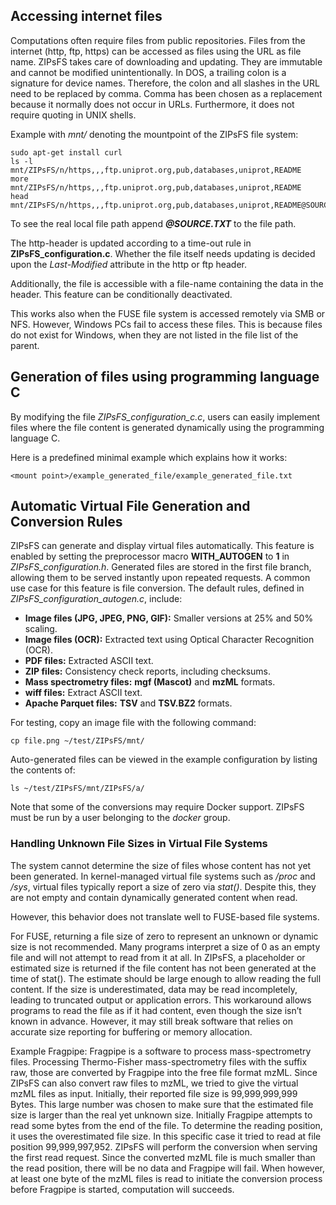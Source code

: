 ## Accessing internet files

Computations often require files from public repositories.
Files from the internet (http, ftp, https) can be accessed as files using the URL as file name. ZIPsFS takes care of downloading and updating.
They are immutable and cannot be modified  unintentionally.
In DOS, a trailing colon is a signature for device names. Therefore, the colon and all slashes in the URL need to be replaced by comma.
Comma  has been chosen as a replacement because it normally does not  occur in URLs. Furthermore, it does not require quoting in UNIX shells.

Example with *mnt/*  denoting the  mountpoint of the ZIPsFS file system:

    sudo apt-get install curl
    ls -l  mnt/ZIPsFS/n/https,,,ftp.uniprot.org,pub,databases,uniprot,README
    more   mnt/ZIPsFS/n/https,,,ftp.uniprot.org,pub,databases,uniprot,README
    head   mnt/ZIPsFS/n/https,,,ftp.uniprot.org,pub,databases,uniprot,README@SOURCE.TXT

To see the real local file path append ***@SOURCE.TXT*** to the file path.

The http-header is updated according to a time-out rule in **ZIPsFS_configuration.c**.
Whether the file itself needs updating is decided upon the *Last-Modified* attribute in the http or ftp header.

Additionally, the file is accessible with a file-name containing the data in the header.
This feature can be conditionally deactivated.


This works also when the FUSE file system is accessed remotely  via SMB or NFS.
However, Windows PCs fail to access these files. This is because files do not exist for Windows, when they are not listed in the file list of the parent.

## Generation of files using programming language C

By modifying the file *ZIPsFS_configuration_c.c*, users can easily implement
files where the file content is generated dynamically using the programming language C.

Here is a predefined minimal example which explains how it works:

    <mount point>/example_generated_file/example_generated_file.txt



## Automatic Virtual File Generation and Conversion Rules

ZIPsFS can generate and display virtual files automatically. This feature is enabled by setting the preprocessor macro **WITH_AUTOGEN** to **1** in *ZIPsFS_configuration.h*.
Generated files are stored in the first file branch, allowing them to be served instantly upon repeated requests.
A common use case for this feature is file conversion. The default rules, defined in *ZIPsFS_configuration_autogen.c*, include:

- **Image files (JPG, JPEG, PNG, GIF):**  Smaller versions at 25% and 50% scaling.
- **Image files (OCR):** Extracted text using Optical Character Recognition (OCR).
- **PDF files:** Extracted ASCII text.
- **ZIP files:** Consistency check reports, including checksums.
- **Mass spectrometry files:**  **mgf (Mascot)** and **mzML** formats.
- **wiff files:** Extract ASCII text.
- **Apache Parquet files:**  **TSV** and **TSV.BZ2** formats.



For testing, copy an image file with the following command:

    cp file.png ~/test/ZIPsFS/mnt/

Auto-generated files can be viewed in the example configuration by listing the contents of:

    ls ~/test/ZIPsFS/mnt/ZIPsFS/a/


Note that some of the conversions may require Docker support.  ZIPsFS must be run by a user belonging to the *docker* group.


### Handling Unknown File Sizes in Virtual File Systems

The system cannot determine the size of files whose content has not yet been generated.
In kernel-managed virtual file systems such as */proc* and */sys*, virtual files typically report a size
of zero via *stat()*. Despite this, they are not empty and  contain dynamically generated content when read.

However, this behavior does not translate well to FUSE-based file systems.

For FUSE, returning a file size of zero to represent an unknown or dynamic size is not
recommended. Many programs interpret a size of 0 as an empty file and will not attempt to read from
it at all.
In ZIPsFS,  a placeholder or estimated size is returned if the file content has not been generated  at the time of stat().
The estimate should be large enough to allow reading the full content.
If the size is underestimated, data may be read incompletely, leading to truncated output or application errors.
This workaround allows programs to read the file as if it had content,
even though the size isn’t known in advance.
However, it may still break software that relies on accurate size reporting for buffering or memory allocation.

Example Fragpipe: Fragpipe is a software to process mass-spectrometry files. Processing
Thermo-Fisher mass-spectrometry files with the suffix raw, those are converted by Fragpipe into the
free file format mzML.  Since ZIPsFS can also convert raw files to mzML, we tried to give the
virtual mzML files as input. Initially, their reported file size is 99,999,999,999 Bytes.  This
large number was chosen to make sure that the estimated file size is larger than the real yet
unknown size. Initially Fragpipe attempts to read some bytes from the end of the file.  To determine
the reading position, it uses the overestimated file size. In this specific case it tried to read at
file position 99,999,997,952.  ZIPsFS will perform the conversion when serving the first read
request.  Since the converted mzML file is much smaller than the read position, there will be no
data and Fragpipe will fail. When however, at least one byte of the mzML files is read to initiate the
conversion process before Fragpipe is started, computation will succeeds.
